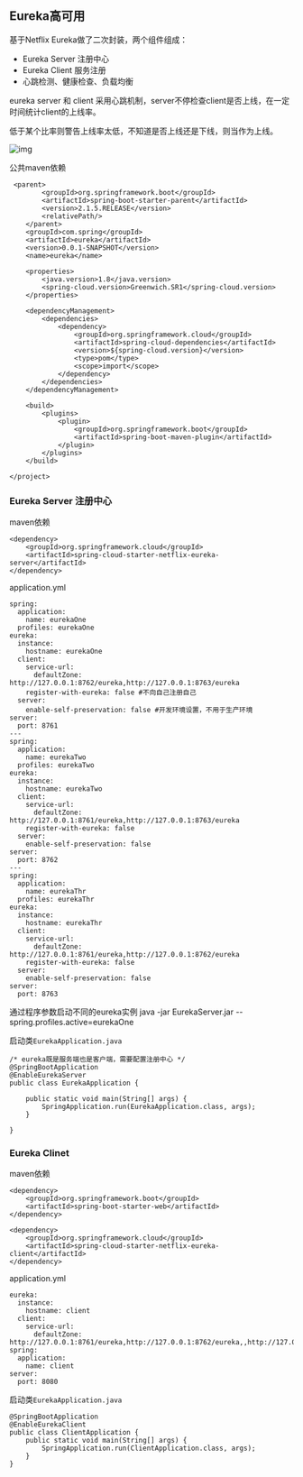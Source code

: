 ## Eureka高可用

基于Netflix Eureka做了二次封装，两个组件组成：

* Eureka Server 注册中心
* Eureka Client 服务注册
* 心跳检测、健康检查、负载均衡

eureka server 和 client 采用心跳机制，server不停检查client是否上线，在一定时间统计client的上线率。

低于某个比率则警告上线率太低，不知道是否上线还是下线，则当作为上线。

![img](https://github.com/lwsh1995/java-application/blob/master/springcloud/eureka/high.png)

公共maven依赖

     <parent>
            <groupId>org.springframework.boot</groupId>
            <artifactId>spring-boot-starter-parent</artifactId>
            <version>2.1.5.RELEASE</version>
            <relativePath/>
        </parent>
        <groupId>com.spring</groupId>
        <artifactId>eureka</artifactId>
        <version>0.0.1-SNAPSHOT</version>
        <name>eureka</name>
    
        <properties>
            <java.version>1.8</java.version>
            <spring-cloud.version>Greenwich.SR1</spring-cloud.version>
        </properties>
    
        <dependencyManagement>
            <dependencies>
                <dependency>
                    <groupId>org.springframework.cloud</groupId>
                    <artifactId>spring-cloud-dependencies</artifactId>
                    <version>${spring-cloud.version}</version>
                    <type>pom</type>
                    <scope>import</scope>
                </dependency>
            </dependencies>
        </dependencyManagement>
    
        <build>
            <plugins>
                <plugin>
                    <groupId>org.springframework.boot</groupId>
                    <artifactId>spring-boot-maven-plugin</artifactId>
                </plugin>
            </plugins>
        </build>
    
    </project>

### Eureka Server 注册中心

maven依赖

    <dependency>
        <groupId>org.springframework.cloud</groupId>
        <artifactId>spring-cloud-starter-netflix-eureka-server</artifactId>
    </dependency>

application.yml

    spring:
      application:
        name: eurekaOne
      profiles: eurekaOne
    eureka:
      instance:
        hostname: eurekaOne
      client:
        service-url:
          defaultZone: http://127.0.0.1:8762/eureka,http://127.0.0.1:8763/eureka
        register-with-eureka: false #不向自己注册自己
      server:
        enable-self-preservation: false #开发环境设置，不用于生产环境
    server:
      port: 8761
    ---
    spring:
      application:
        name: eurekaTwo
      profiles: eurekaTwo
    eureka:
      instance:
        hostname: eurekaTwo
      client:
        service-url:
          defaultZone: http://127.0.0.1:8761/eureka,http://127.0.0.1:8763/eureka
        register-with-eureka: false
      server:
        enable-self-preservation: false
    server:
      port: 8762
    ---
    spring:
      application:
        name: eurekaThr
      profiles: eurekaThr
    eureka:
      instance:
        hostname: eurekaThr
      client:
        service-url:
          defaultZone: http://127.0.0.1:8761/eureka,http://127.0.0.1:8762/eureka
        register-with-eureka: false
      server:
        enable-self-preservation: false
    server:
      port: 8763
    
通过程序参数启动不同的eureka实例  java -jar EurekaServer.jar --spring.profiles.active=eurekaOne

启动类`EurekaApplication.java`

    /* eureka既是服务端也是客户端，需要配置注册中心 */
    @SpringBootApplication
    @EnableEurekaServer
    public class EurekaApplication {
    
        public static void main(String[] args) {
            SpringApplication.run(EurekaApplication.class, args);
        }
    
    }

### Eureka Clinet 

maven依赖

    <dependency>
        <groupId>org.springframework.boot</groupId>
        <artifactId>spring-boot-starter-web</artifactId>
    </dependency>
    
    <dependency>
        <groupId>org.springframework.cloud</groupId>
        <artifactId>spring-cloud-starter-netflix-eureka-client</artifactId>
    </dependency>

application.yml

    eureka:
      instance:
        hostname: client
      client:
        service-url:
          defaultZone: http://127.0.0.1:8761/eureka,http://127.0.0.1:8762/eureka,,http://127.0.0.1:8763/eureka
    spring:
      application:
        name: client
    server:
      port: 8080
      
启动类`EurekaApplication.java`

    @SpringBootApplication
    @EnableEurekaClient
    public class ClientApplication {
        public static void main(String[] args) {
            SpringApplication.run(ClientApplication.class, args);
        }
    }
